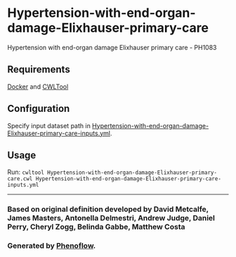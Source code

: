 # Hypertension-with-end-organ-damage-Elixhauser-primary-care

Hypertension with end-organ damage Elixhauser primary care - PH1083

## Requirements

[Docker](https://docs.docker.com/install/) and [CWLTool](https://github.com/common-workflow-language/cwltool#install)

## Configuration

Specify input dataset path in [Hypertension-with-end-organ-damage-Elixhauser-primary-care-inputs.yml](Hypertension-with-end-organ-damage-Elixhauser-primary-care-inputs.yml).

## Usage

Run: `cwltool Hypertension-with-end-organ-damage-Elixhauser-primary-care.cwl Hypertension-with-end-organ-damage-Elixhauser-primary-care-inputs.yml`

***

### Based on original definition developed by David Metcalfe, James Masters, Antonella Delmestri, Andrew Judge, Daniel Perry, Cheryl Zogg, Belinda Gabbe, Matthew Costa
### Generated by [Phenoflow](https://kclhi.org/phenoflow).
